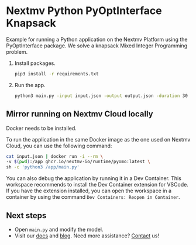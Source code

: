 # Nextmv Python PyOptInterface Knapsack

Example for running a Python application on the Nextmv Platform using the
PyOptInterface package. We solve a knapsack Mixed Integer Programming problem.

1. Install packages.

    ```bash
    pip3 install -r requirements.txt
    ```

1. Run the app.

    ```bash
    python3 main.py -input input.json -output output.json -duration 30
    ```

## Mirror running on Nextmv Cloud locally

Docker needs to be installed.

To run the application in the same Docker image as the one used on Nextmv
Cloud, you can use the following command:

```bash
cat input.json | docker run -i --rm \
-v $(pwd):/app ghcr.io/nextmv-io/runtime/pyomo:latest \
sh -c 'python3 /app/main.py'
```

You can also debug the application by running it in a Dev Container. This
workspace recommends to install the Dev Container extension for VSCode. If you
have the extension installed, you can open the workspace in a container by
using the command `Dev Containers: Reopen in Container`.

## Next steps

* Open `main.py` and modify the model.
* Visit our [docs][docs] and [blog][blog]. Need more assistance?
  [Contact][contact] us!

[docs]: https://docs.nextmv.io
[blog]: https://www.nextmv.io/blog
[contact]: https://www.nextmv.io/contact
